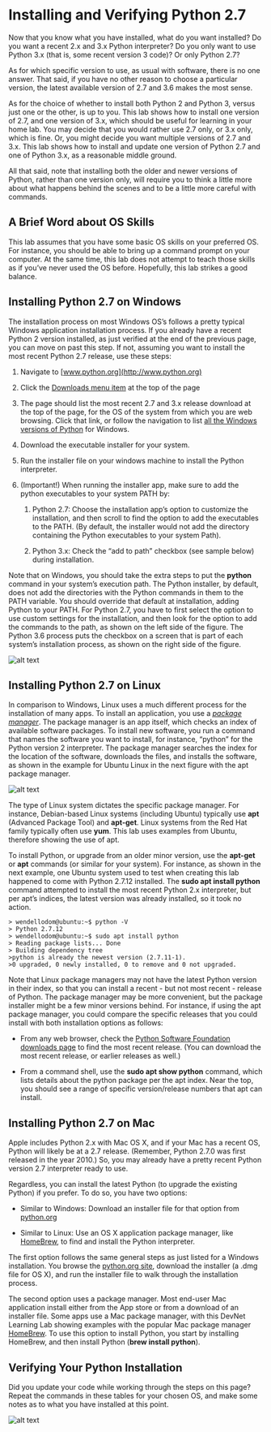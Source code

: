 # Installing and Verifying Python 2.7

Now that you know what you have installed, what do you want installed? Do you want a recent 2.x and 3.x Python interpreter? Do you only want to use Python 3.x (that is, some recent version 3 code)? Or only Python 2.7?

As for which specific version to use, as usual with software, there is no one answer. That said, if you have no other reason to choose a particular version, the latest available version of 2.7 and 3.6 makes the most sense.

As for the choice of whether to install both Python 2 and Python 3, versus just one or the other, is up to you. This lab shows how to install one version of 2.7, and one version of 3.x, which should be useful for learning in your home lab. You may decide that you would rather use 2.7 only, or 3.x only, which is fine. Or, you might decide you want multiple versions of 2.7 and 3.x. This lab shows how to install and update one version of Python 2.7 and one of Python 3.x, as a reasonable middle ground.

All that said, note that installing both the older and newer versions of Python, rather than one version only, will require you to think a little more about what happens behind the scenes and to be a little more careful with commands.

## A Brief Word about OS Skills

This lab assumes that you have some basic OS skills on your preferred OS. For instance, you should be able to bring up a command prompt on your computer. At the same time, this lab does not attempt to teach those skills as if you’ve never used the OS before. Hopefully, this lab strikes a good balance.

## Installing Python 2.7 on Windows

The installation process on most Windows OS’s follows a pretty typical Windows application installation process. If you already have a recent Python 2 version installed, as just verified at the end of the previous page, you can move on past this step. If not, assuming you want to install the most recent Python 2.7 release, use these steps:

1.  Navigate to [www.python.org](http://www.python.org)

2.  Click the [Downloads menu item](https://www.python.org/downloads/) at the top of the page

3.  The page should list the most recent 2.7 and 3.x release download at the top of the page, for the OS of the system from which you are web browsing. Click that link, or follow the navigation to list [all the Windows versions of Python](https://www.python.org/downloads/windows/) for Windows.

4.  Download the executable installer for your system.

5.  Run the installer file on your windows machine to install the Python interpreter.  

6. (Important!) When running the installer app, make sure to add the python executables to your system PATH by:

      1.  Python 2.7: Choose the installation app’s option to customize the installation, and then scroll to find the option to add the executables to the PATH. (By default, the installer would not add the directory containing the Python executables to your system Path).

      2.  Python 3.x: Check the “add to path” checkbox (see sample below) during installation.

Note that on Windows, you should take the extra steps to put the **python** command in your system’s execution path. The Python installer, by default, does not add the directories with the Python commands in them to the PATH variable. You should override that default at installation, adding Python to your PATH. For Python 2.7, you have to first select the option to use custom settings for the installation, and then look for the option to add the commands to the path, as shown on the left side of the figure. The Python 3.6 process puts the checkbox on a screen that is part of each system’s installation process, as shown on the right side of the figure.

![alt text](/posts/files/02-python-01-home-lab-python/assets/images/desktop-1-09.jpeg)

## Installing Python 2.7 on Linux

In comparison to Windows, Linux uses a much different process for the installation of many apps. To install an application, you use a [*package manager*](https://www.howtogeek.com/117579/htg-explains-how-software-installation-package-managers-work-on-linux/). The package manager is an app itself, which checks an index of available software packages. To install new software, you run a command that names the software you want to install, for instance, “python” for the Python version 2 interpreter. The package manager searches the index for the location of the software, downloads the files, and installs the software, as shown in the example for Ubuntu Linux in the next figure with the apt package manager.

![alt text](/posts/files/02-python-01-home-lab-python/assets/images/desktop-1-10.png)

The type of Linux system dictates the specific package manager. For instance, Debian-based Linux systems (including Ubuntu) typically use **apt** (Advanced Package Tool) and **apt-get**. Linux systems from the Red Hat family typically often use **yum**. This lab uses examples from Ubuntu, therefore showing the use of apt.

To install Python, or upgrade from an older minor version, use the **apt-get** or **apt** commands (or similar for your system). For instance, as shown in the next example, one Ubuntu system used to test when creating this lab happened to come with Python 2.7.12 installed. The **sudo apt install python** command attempted to install the most recent Python 2.x interpreter, but per apt’s indices, the latest version was already installed, so it took no action.

```
> wendellodom@ubuntu:~$ python -V
> Python 2.7.12
> wendellodom@ubuntu:~$ sudo apt install python
> Reading package lists... Done
> Building dependency tree
>python is already the newest version (2.7.11-1).
>0 upgraded, 0 newly installed, 0 to remove and 0 not upgraded.
```

Note that Linux package managers may not have the latest Python version in their index, so that you can install a recent - but not most recent - release of Python. The package manager may be more convenient, but the package installer might be a few minor versions behind. For instance, if using the apt package manager, you could compare the specific releases that you could install with both installation options as follows:

-   From any web browser, check the [Python Software Foundation downloads page](https://www.python.org/downloads/) to find the most recent release. (You can download the most recent release, or earlier releases as well.)

-   From a command shell, use the **sudo apt show python** command, which lists details about the python package per the apt index. Near the top, you should see a range of specific version/release numbers that apt can install.

## Installing Python 2.7 on Mac

Apple includes Python 2.x with Mac OS X, and if your Mac has a recent OS, Python will likely be at a 2.7 release. (Remember, Python 2.7.0 was first released in the year 2010.) So, you may already have a pretty recent Python version 2.7 interpreter ready to use.

Regardless, you can install the latest Python (to upgrade the existing Python) if you prefer. To do so, you have two options:

-   Similar to Windows: Download an installer file for that option from [python.org](https://www.python.org)

-   Similar to Linux: Use an OS X application package manager, like [HomeBrew](https://brew.sh/), to find and install the Python interpreter.

The first option follows the same general steps as just listed for a Windows installation. You browse the [python.org site](https://www.python.org/downloads/mac-osx/), download the installer (a .dmg file for OS X), and run the installer file to walk through the installation process.

The second option uses a package manager. Most end-user Mac application install either from the App store or from a download of an installer file. Some apps use a Mac package manager, with this DevNet Learning Lab showing examples with the popular Mac package manager [HomeBrew](https://brew.sh/). To use this option to install Python, you start by installing HomeBrew, and then install Python (**brew install python**).

## Verifying Your Python Installation

Did you update your code while working through the steps on this page? Repeat the commands in these tables for your chosen OS, and make some notes as to what you have installed at this point.

![alt text](/posts/files/02-python-01-home-lab-python/assets/images/desktop-1-table-1.png)
